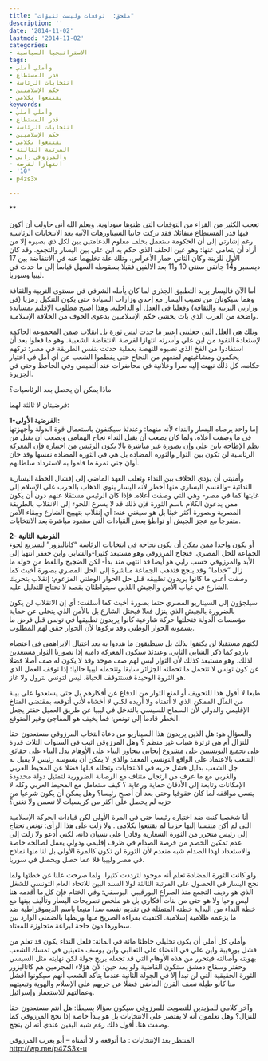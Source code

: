 ```yaml
---
title: "ملحق:  توقعات وليست تنبؤات"
description: ''
date: '2014-11-02'
lastmod: '2014-11-02'
categories:
- الاستراتيجيا السياسية
tags:
- وأملي أملي
- قدر المستطاع
- انتخابات الرئاسة
- حكم الإسلاميين
- يقتنعوا بكلامي
keywords:
- وأملي أملي
- قدر المستطاع
- انتخابات الرئاسة
- حكم الإسلاميين
- يقتنعوا بكلامي
- المرتبة الثالثة
- والمرزوقي رايي
- انتهازا لفرصة
- '10'
- p4zs3x

---
```

**

تعجب الكثير من القراء من التوقعات التي ظنوها سوداوية. ويعلم الله أني حاولت أن أكون فيها قدر المستطاع متفائلا. فقد تركت جانبا السيناورهات الآتية بعد الانتخابات الرئاسية رغم إشارتي إلى أن الحكومة ستعمل بحلف معلوم الدعامتين بين لكل ذي بصيرة إلا من أراد أن يتعامى عنها: وهو عين الحلف الذي حكم به ابن علي بين اليسار والتجمع. وقد كان الأول للزينة وكان الثاني حمار الأعراس. وتلك علة تخليهما عنه في الانتفاضة بين 17 ديسمبر و14 جانفي سنتي 10 و11 بعد الالفين فقبلا بسقوطه السهل قياسا إلى ما حدث في ليبيا وسوريا.

أما الآن فاليسار يريد التطبيق الجذري لما كان يأمله الشرفي في مستوى التربية والثقافة وهما سيكونان من نصيب اليسار مع إحدى وزارات السيادة حتى يكون التنكيل رمزيا (في وزارتي التربية والثقافة) وفعليا في العدل أو الداخلية. وهذا اصبح مطلوب الإقليم بمساندة واضحة من الغرب الذي بات يخشى حكم الإسلاميين بدعوى الخوف من الخلافة الإسلامية.

وتلك هي العلل التي جعلتني اعتبر ما حدث ليس ثورة بل انقلاب ضمن المجموعة الحاكمة لإستعادة النفوذ من ابن علي وأسرته انتهازا لفرصة الانتفاضة الشعبية. وهو ما فعلوا بعد أن استفادوا من الفخ الذي نصبوه للنهضة بعملية حدثت بنفس الطريقة في مصر: تركهم يحكمون ومشاغبتهم لمنعهم من النجاح حتى يفطموا الشعب عن أي أمل في اختيار حكامه. كل ذلك نبهت إليه سرا وعلانية في محاضرات عند التميمي وفي الجاحظ وحتى في الجزيرة.

ماذا يمكن أن يحصل بعد الرئاسيات؟

فرضيتان لا ثالثة لهما:

**1-الفرضية الأولى:**  
إما واحد يرضاه اليسار والنداء لأنه منهما: وعندئذ سيكتفون باستعمال قوة الدولة وأجهزتها في ما وصفت أعلاه. ولما كان يصعب أن يقبل النداء نجاح الهمامي ويصعب أن يقبل من نظم الإطاحة بابن علي وإن بصورة غير مباشرة بالا يكون الرئيس من اختياره فإن المعركة الرئاسية لن تكون بين الثوار والثورة المضادة بل هي في الثورة المضادة نفسها وقد حان أوان جني ثمرة ما قاموا به لاسترداد سلطانهم.

وأمنيتي أن يؤدي الخلاف بين النداء وثعلب العهد الماضي إلى إفشال الخطة اليسارية الندائية -والقسم اليساري منها أخطر لأنه اليسار ينوي الذهاب بالحرب على الإسلام إلى غايتها كما في مصر- وهي التي وصفت أعلاه. فإذا كان الرئيس مستقلا عنهم دون أن يكون ممن يدعون الكلام باسم الثورة فإن ذلك قد لا يسرع اللجوء إلى الانقلاب بالطريقة المصرية وبصورة أكثر خبثا بل هو سيغني عنه: أي إنقلاب بتهييج الشارع وببقاء الأمن متفرجا مع عجز الجيش أو تواطؤ بعض القيادات التي ستعود مباشرة بعد الانتخابات.

**2- الفرضية الثانية**  
أو يكون واحدا ممن يمكن أن يكون نجاحه في انتخابات الرئاسة “كاتاليزور” لتسريع لجوء الجماعة للحل المصري. فنجاح المرزوقي وهو مستبعد كثيرا-والشابي وابن جعفر انتهيا إلى الأبد والمرزوقي حسب رايي هو أيضا قد انتهي منذ بدأ- لكن الضجيح واللغط من حوله ما زال “خداما” وقد ينجح فتذهب الجماعة مباشرة إلى الحل المصري بصورة أخبث كما وصفت أعني ما كانوا يريدون تطبيقه قبل حل الحوار الوطني المزعوم: إنقلاب بتحريك الشارع في غياب الأمن والجيش اللذين سيتواطئان بقصد لا نحتاج للتدليل عليه.

سيلجؤون إلى السيناريو المصري حتما بصورة أخبث كما أسلفت: أي إن الانقلاب لن يكون بالضرورة بالجيش الذي ينزل فعلا فيحتل الشارع بل بالأمن الذي يتخلى عن حماية مؤسسات الدولة فتحلتها حركة شارعية كانوا يريدون تطبيقها في تونس قبل فرض ما يسمونه الحوار الوطني وقد تركوها لأن الحوار حقق لهم المطلوب.

لكنهم مستقبلا لن يكتفوا بذلك بل سيطبقون ما هددوا به بعد اغتيال الإبراهمي في اعتصام باردو كما ذكر الشابي الثاني. وعندئذ ستكون المعركة دامية إذا تصورنا الثوار مستعدين لذلك. وهو مستبعد كذلك لأن الثوار ليس لهم صف موحد وقد لا يكون له صف أصلا فضلا عن كون تونس لا تتحمل ما تحملته الجزائر سابقا وتتحمله ليبيا حاليا: إذا توقف العمل الذي هو الثروة الوحيدة فستتوقف الحياة. ليس لتونس بترول ولا غاز.

طبعا لا أقول هذا للتخويف أو لمنع الثوار من الدفاع عن أفكارهم بل حتى يستعدوا على بينة من المآل الممكن الذي لا أتمناه ولا أريده لكني لا أخشاه لأني أتوقعه بمقتضى المناخ الإقليمي والدولي لأن السماح للسيسي بالتدخل في ليبيا عن طريق العميل حفتر يجعل الخطر قادما إلى تونس: فما يخيف هو المفاجئ وغير المتوقع.

والسؤال هو: هل الذين يريدون هذا السيناريو من دعاة انتخاب المرزوقي مستعدون حقا للنزال أم هي ثرثرة شباب غير منظم ؟ وهل المرزوقي اثبت في السنوات الثلاث قدرة على تجميع التونسيين على مشروع إيجابي يتجاوز البناء على الأوهام بدل البناء على حقائق الشعب بالاعتماد على الواقع التونسي المعقد والذي لا يمكن أن يسوسه رئيس لا يقبل به جل الشعب بدليل فشل حزبه في الانتخابات وتحلله قبلها فضلا عن المحيط العربي والغربي مع ما عرف من ارتجال متناف مع الرصانة الضرورية لتمثيل دولة محدودة الإمكانات وتابعة إلى الأذقان حماية ورعاية ؟ كيف ستعامل مع المحيط العربي وكله لا ينسى مواقفه لما كان حقوقيا وحتى بعد أن أصبح رئيسا؟ وهل يمكن أن يكون شرعيا من حزبه لم يحصل على أكثر من كريسيات لا تسمن ولا تغني؟

أنا شخصيا كنت ضد اختياره رئيسا حتى في المرة الأولى لكن قيادات الحركة الإسلامية التي لم أكن منتسبا إليها حزبيا لم يقتنعوا بكلامي . ولا زلت على هذا الرأي: تونس تحتاج إلى رئيس متحرر من الثورة الشعارية وقادرا على نسيان ذاته. لكني أدعو ولا زلت إلى عدم تمكين الخصم من فرصة الصدام في ظرف إقليمي ودولي يعمل لصالحه خاصة والاستعداد لهذا الصدام شبه منعدم لأن الثورة لن تكون كالمرة الأولى بل لنا منها نماذج في مصر ولييبا فلا عما حصل ويحصل في سوريا.

ولو كانت الثورة المضادة تعلم أنه موجود لترددت كثيرا. ولما صرحت علنا عن خطتها ولما نجح اليسار في الحصول على المرتبة الثالثة لولا السند البين للاتحاد العام التونسي للشغل الذي هو رديف التجمع منذ الصراع البورقيبي اليوسفي: وفي الختام فإن كل ما أقدمه هنا ليس وحيا ولا هو حتى من بنات أفكاري بل هو ملخص تصريحات اليسار وتأليف بينها مع خطة النداء من البداية خطته المتمثلة في تقديم نفسه سدا منيعا باسم الديموقراطية ضد ما يزعمه ظلامية إسلامية. اكتفيت بقراءة الصريح منها وربطها بالضمني الوارد بين سطورها دون حاجة لبراعة متجاوزة للمعتاد.

وأملي كل أملي أن يكون تحليلي خاطئا مائة في المائة: فلعل النداء يكون قد تعلم من فشل بورقيبة وابن علي في القضاء على الثعالبي وابن يوسف متعينين في تمسك الشعب بهويته وأصالته فيتحرر من هذه الأوهام التي قد تجعله يربح جولة لكن نهايته مثل السيسي وحفتر وسفاح دمشق ستكون القاضية ولو بعد حين: لأن هؤلاء المجرمين هم كاتاليزور الثورة الحقيقية التي لن تبدأ إلا في الجولة الثانية عندما يتأكد الشعب أنهم سيكونوا أفشل منا كانو طيلة نصف القرن الماضي فضلا عن حربهم على الإسلام والهوية وتبعيتهم وعمالتهم للاستعمار وإسرائيل.

وآخر كلامي للمؤيدين للتصويت للمرزوقي سيكون سؤالا بسيطا: هل أنتم مستعدون حقا للنزال؟ وهل تعلمون أنه لا يقتصر على الانتخابات بل هو يبدأ خاصة إذا نجح المرزوقي كما وصفت هنا. أقول ذلك رغم شبه اليقين عندي أنه لن ينجح.

المنتظر بعد الإنتخابات : ما أتوقعه و لا أتمناه – أبو يعرب المرزوقي http://wp.me/p4ZS3x-u

###